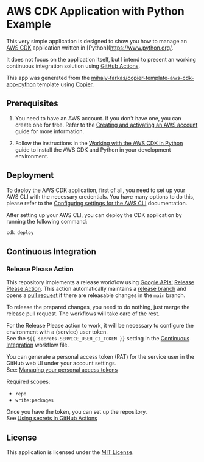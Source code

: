 # AWS CDK Application with Python Example

This very simple application is designed to show you how to manage an [AWS CDK](https://aws.amazon.com/cdk/)
application written in [Python](https://www.python.org/.

It does not focus on the application itself, but I intend to present an working continuous integration solution using
[GitHub Actions](https://github.com/features/actions).

This app was generated from the
[mihaly-farkas/copier-template-aws-cdk-app-python](https://github.com/mihaly-farkas/copier-template-aws-cdk-app-python)
template using [Copier](https://copier.readthedocs.io/en/stable/).

## Prerequisites

1. You need to have an AWS account. If you don't have one, you can create one for free. Refer to the
   [Creating and activating an AWS account](https://aws.amazon.com/premiumsupport/knowledge-center/create-and-activate-aws-account/)
   guide for more information.

2. Follow the instructions in the
   [Working with the AWS CDK in Python](https://docs.aws.amazon.com/cdk/v2/guide/work-with-cdk-python.html) guide to
   install the AWS CDK and Python in your development environment.

## Deployment

To deploy the AWS CDK application, first of all, you need to set up your AWS CLI with the necessary credentials.
You have many options to do this, please refer to the
[Configuring settings for the AWS CLI](https://docs.aws.amazon.com/cli/latest/userguide/cli-chap-configure.html)
documentation.

After setting up your AWS CLI, you can deploy the CDK application by running the following command:

```bash
cdk deploy
```

## Continuous Integration

### Release Please Action

This repository implements a release workflow using [Google APIs'](https://github.com/googleapis)
[Release Please Action](https://github.com/googleapis/release-please-action). This action automatically maintains a
[release branch](https://github.com/mihaly-farkas/aws-cdk-app-python-example/tree/release-please--branches--main)
and opens a [pull request](https://github.com/mihaly-farkas/aws-cdk-app-python-example/pulls) if there are releasable
changes in the `main` branch.

To release the prepared changes, you need to do nothing, just merge the release pull request. The workflows will
take care of the rest.

For the Release Please action to work, it will be necessary to configure the environment with a (service) user
token.<br>
See the `${{ secrets.SERVICE_USER_CI_TOKEN }}` setting in the
[Continuous Integration](.github/workflows/continuous-integration.yaml) workflow file.

You can generate a personal access token (PAT) for the service user in the GitHub web UI under your account
settings.<br>
See: [Managing your personal access tokens](https://docs.github.com/en/authentication/keeping-your-account-and-data-secure/managing-your-personal-access-tokens)

Required scopes:

* `repo`
* `write:packages`

Once you have the token, you can set up the repository. <br>
See [Using secrets in GitHub Actions](https://docs.github.com/en/actions/security-for-github-actions/security-guides/using-secrets-in-github-actions#creating-secrets-for-a-repository)

## License <a name="License"></a>

This application is licensed under the [MIT License](LICENSE).
